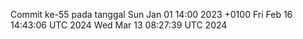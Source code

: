Commit ke-55 pada tanggal Sun Jan 01 14:00 2023 +0100
Fri Feb 16 14:43:06 UTC 2024
Wed Mar 13 08:27:39 UTC 2024
